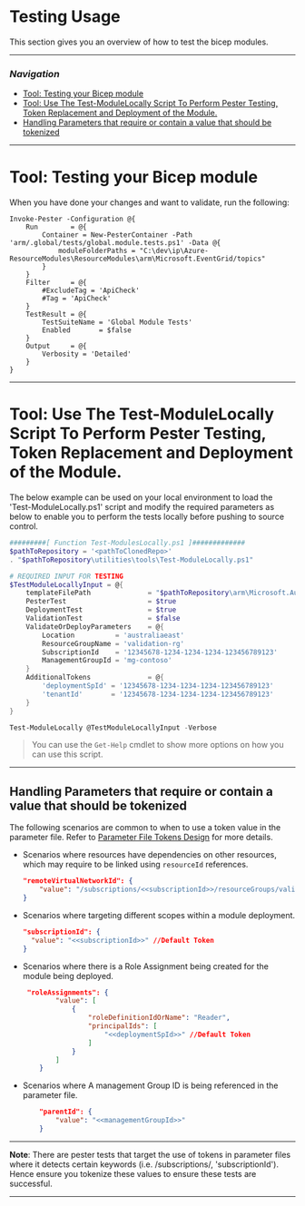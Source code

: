 # Testing Usage

This section gives you an overview of how to test the bicep modules.

---

### _Navigation_

- [Tool: Testing your Bicep module](#tool-testing-your-bicep-module)
- [Tool: Use The Test-ModuleLocally Script To Perform Pester Testing, Token Replacement and Deployment of the Module.](#tool-use-the-test-modulelocally-script-to-perform-pester-testing-token-replacement-and-deployment-of-the-module)
- [Handling Parameters that require or contain a value that should be tokenized](#handling-parameters-that-require-or-contain-a-value-that-should-be-tokenized)

---

# Tool: Testing your Bicep module

When you have done your changes and want to validate, run the following:

```pwsh
Invoke-Pester -Configuration @{
    Run        = @{
        Container = New-PesterContainer -Path 'arm/.global/tests/global.module.tests.ps1' -Data @{
            moduleFolderPaths = "C:\dev\ip\Azure-ResourceModules\ResourceModules\arm\Microsoft.EventGrid/topics"
        }
    }
    Filter     = @{
        #ExcludeTag = 'ApiCheck'
        #Tag = 'ApiCheck'
    }
    TestResult = @{
        TestSuiteName = 'Global Module Tests'
        Enabled       = $false
    }
    Output     = @{
        Verbosity = 'Detailed'
    }
}
```

---

# Tool: Use The Test-ModuleLocally Script To Perform Pester Testing, Token Replacement and Deployment of the Module.

The below example can be used on your local environment to load the 'Test-ModuleLocally.ps1' script and modify the required parameters as below to enable you to perform the tests locally before pushing to source control.

```powershell
#########[ Function Test-ModulesLocally.ps1 ]#############
$pathToRepository = '<pathToClonedRepo>'
. "$pathToRepository\utilities\tools\Test-ModuleLocally.ps1"

# REQUIRED INPUT FOR TESTING
$TestModuleLocallyInput = @{
    templateFilePath              = "$pathToRepository\arm\Microsoft.Authorization\roleDefinitions\deploy.bicep"
    PesterTest                    = $true
    DeploymentTest                = $true
    ValidationTest                = $false
    ValidateOrDeployParameters    = @{
        Location          = 'australiaeast'
        ResourceGroupName = 'validation-rg'
        SubscriptionId    = '12345678-1234-1234-1234-123456789123'
        ManagementGroupId = 'mg-contoso'
    }
    AdditionalTokens              = @{
        'deploymentSpId' = '12345678-1234-1234-1234-123456789123'
        'tenantId'       = '12345678-1234-1234-1234-123456789123'
    }
}

Test-ModuleLocally @TestModuleLocallyInput -Verbose
```

> You can use the `Get-Help` cmdlet to show more options on how you can use this script.

---

## Handling Parameters that require or contain a value that should be tokenized

The following scenarios are common to when to use a token value in the parameter file. Refer to [Parameter File Tokens Design](./ParameterFileTokens) for more details.

- Scenarios where resources have dependencies on other resources, which may require to be linked using `resourceId` references.

    ```json
    "remoteVirtualNetworkId": {
        "value": "/subscriptions/<<subscriptionId>>/resourceGroups/validation-rg/providers/Microsoft.Network/virtualNetworks/adp-sxx-az-vnet-x-peer01"
    }
    ```

- Scenarios where targeting different scopes within a module deployment.

    ```json
    "subscriptionId": {
      "value": "<<subscriptionId>>" //Default Token
    }
    ```

- Scenarios where there is a Role Assignment being created for the module being deployed.

    ```json
     "roleAssignments": {
            "value": [
                {
                    "roleDefinitionIdOrName": "Reader",
                    "principalIds": [
                        "<<deploymentSpId>>" //Default Token
                    ]
                }
            ]
        }
    ```

- Scenarios where A management Group ID is being referenced in the parameter file.

    ```json
        "parentId": {
            "value": "<<managementGroupId>>"
        }

    ```

---
**Note**: There are pester tests that target the use of tokens in parameter files where it detects certain keywords (i.e. /subscriptions/, 'subscriptionId'). Hence ensure you tokenize these values to ensure these tests are successful.

---
